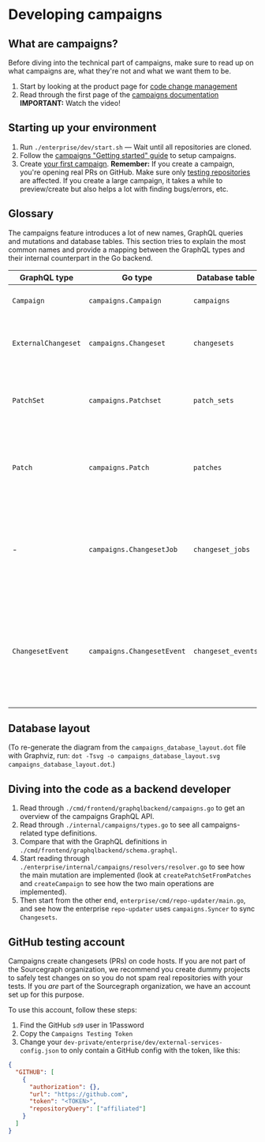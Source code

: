 # Developing campaigns

## What are campaigns?

Before diving into the technical part of campaigns, make sure to read up on what campaigns are, what they're not and what we want them to be.

1. Start by looking at the product page for [code change management](https://about.sourcegraph.com/product/code-change-management)
1. Read through the first page of the [campaigns documentation](https://docs.sourcegraph.com/user/campaigns/) **IMPORTANT:** Watch the video!

## Starting up your environment

1. Run `./enterprise/dev/start.sh` — Wait until all repositories are cloned.
2. Follow the [campaigns "Getting started" guide](../user/campaigns/getting_started.md) to setup campaigns.
3. Create [your first campaign](../user/campaigns/creating_campaign_from_patches.md). **Remember:** If you create a campaign, you're opening real PRs on GitHub. Make sure only [testing repositories](#github-testing-account) are affected. If you create a large campaign, it takes a while to preview/create but also helps a lot with finding bugs/errors, etc.

## Glossary

The campaigns feature introduces a lot of new names, GraphQL queries and mutations and database tables. This section tries to explain the most common names and provide a mapping between the GraphQL types and their internal counterpart in the Go backend.

| GraphQL type        | Go type              | Database table     | Description |
| ------------------- | -------------------- | -------------------| ----------- |
| `Campaign`          | `campaigns.Campaign`       | `campaigns`        | A campaign is a collection of changesets. The central entity. |
| `ExternalChangeset` | `campaigns.Changeset`      | `changesets`       | Changeset is the unified name for pull requests/merge requests/etc. on code hosts.        |
| `PatchSet`          | `campaigns.Patchset`       | `patch_sets`       | A patch set is a collection of patches that will be applied by creating and publishing a campaign. A campaign *has one* patch set. |
| `Patch`             | `campaigns.Patch`          | `patches`          | A patch for a repository that *can* be turned into a changeset on a code host. It belongs to a patch set, which has multiple patches, one per repository. |
| -                   | `campaigns.ChangesetJob`   | `changeset_jobs`   | It represents the process of turning a `Patch` (GraphQL)/`campaigns.Patch` (Go) into a `Changeset` on the code host. It is executed asynchronously in the background when a campaign is created with a patch set. |
| `ChangesetEvent`    | `campaigns.ChangesetEvent` | `changeset_events` | A changeset event is an event on a code host, e.g. a comment or a review on a pull request on GitHub. They are created by syncing the changesets from the code host on a regular basis and by accepting webhook events and turning them into changeset events. |

## Database layout

<object data="/dev/campaigns_database_layout.svg" type="image/svg+xml" style="width:100%; max-width: 800px">
</object>

(To re-generate the diagram from the `campaigns_database_layout.dot` file with Graphviz, run: `dot -Tsvg -o campaigns_database_layout.svg campaigns_database_layout.dot`.)

## Diving into the code as a backend developer

1. Read through `./cmd/frontend/graphqlbackend/campaigns.go` to get an overview of the campaigns GraphQL API.
1. Read through `./internal/campaigns/types.go` to see all campaigns-related type definitions.
1. Compare that with the GraphQL definitions in `./cmd/frontend/graphqlbackend/schema.graphql`.
1. Start reading through `./enterprise/internal/campaigns/resolvers/resolver.go` to see how the main mutation are implemented (look at `createPatchSetFromPatches` and `createCampaign` to see how the two main operations are implemented).
1. Then start from the other end, `enterprise/cmd/repo-updater/main.go`, and see how the enterprise `repo-updater` uses `campaigns.Syncer` to sync `Changesets`.

## GitHub testing account

Campaigns create changesets (PRs) on code hosts. If you are not part of the Sourcegraph organization, we recommend you create dummy projects to safely test changes on so you do not spam real repositories with your tests. If you _are_ part of the Sourcegraph organization, we have an account set up for this purpose.

To use this account, follow these steps:

1. Find the GitHub `sd9` user in 1Password
2. Copy the `Campaigns Testing Token`
3. Change your `dev-private/enterprise/dev/external-services-config.json` to only contain a GitHub config with the token, like this:

```json
{
  "GITHUB": [
    {
      "authorization": {},
      "url": "https://github.com",
      "token": "<TOKEN>",
      "repositoryQuery": ["affiliated"]
    }
  ]
}
```
